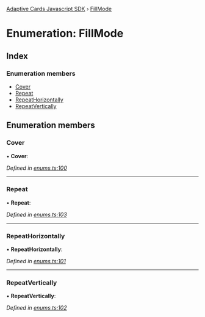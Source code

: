 [Adaptive Cards Javascript SDK](../README.md) › [FillMode](fillmode.md)

# Enumeration: FillMode

## Index

### Enumeration members

* [Cover](fillmode.md#cover)
* [Repeat](fillmode.md#repeat)
* [RepeatHorizontally](fillmode.md#repeathorizontally)
* [RepeatVertically](fillmode.md#repeatvertically)

## Enumeration members

###  Cover

• **Cover**:

*Defined in [enums.ts:100](https://github.com/microsoft/AdaptiveCards/blob/899191664/source/nodejs/adaptivecards/src/enums.ts#L100)*

___

###  Repeat

• **Repeat**:

*Defined in [enums.ts:103](https://github.com/microsoft/AdaptiveCards/blob/899191664/source/nodejs/adaptivecards/src/enums.ts#L103)*

___

###  RepeatHorizontally

• **RepeatHorizontally**:

*Defined in [enums.ts:101](https://github.com/microsoft/AdaptiveCards/blob/899191664/source/nodejs/adaptivecards/src/enums.ts#L101)*

___

###  RepeatVertically

• **RepeatVertically**:

*Defined in [enums.ts:102](https://github.com/microsoft/AdaptiveCards/blob/899191664/source/nodejs/adaptivecards/src/enums.ts#L102)*

